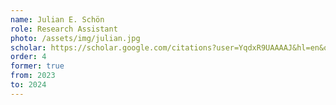```yaml
---
name: Julian E. Schön
role: Research Assistant
photo: /assets/img/julian.jpg
scholar: https://scholar.google.com/citations?user=YqdxR9UAAAAJ&hl=en&oi=ao 
order: 4
former: true
from: 2023
to: 2024
---
```


